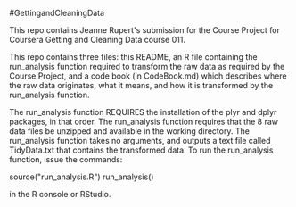 #GettingandCleaningData

This repo contains Jeanne Rupert's submission for the Course Project for Coursera Getting and Cleaning Data course 011.

This repo contains three files: this README, an R file containing the run_analysis function required to transform the raw data as required by the Course Project, and a code book (in CodeBook.md) which describes where the raw data originates, what it means, and how it is transformed by the run_analysis function. 

The run_analysis function REQUIRES the installation of the plyr and dplyr packages, in that order. The run_analysis function requires that the 8 raw data files be unzipped and available in the working directory. The run_analysis function takes no arguments, and outputs a text file called TidyData.txt that contains the transformed data. To run the run_analysis function, issue the commands:

source("run_analysis.R")
run_analysis()

in the R console or RStudio.